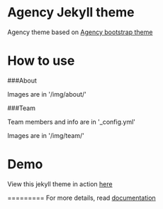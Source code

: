 Agency Jekyll theme
====================

Agency theme based on [Agency bootstrap theme ](https://startbootstrap.com/template-overviews/agency/)

# How to use

###About

Images are in '/img/about/'

###Team

Team members and info are in '_config.yml'

Images are in '/img/team/'


# Demo

View this jekyll theme in action [here](https://y7kim.github.io/agency-jekyll-theme)

=========
For more details, read [documentation](http://jekyllrb.com/)

